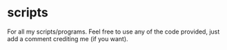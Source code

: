 # scripts
For all my scripts/programs. Feel free to use any of the code provided, just add a comment crediting me (if you want).
